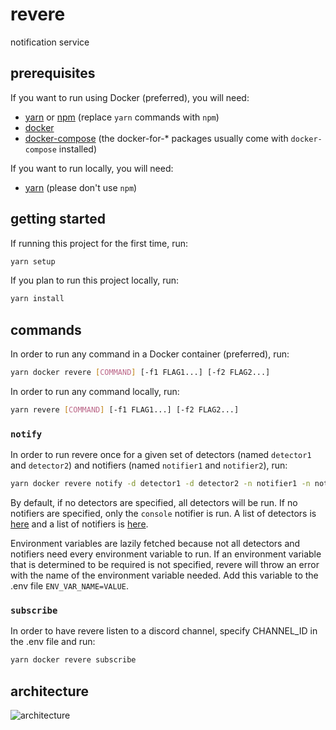 # revere

notification service

## prerequisites

If you want to run using Docker (preferred), you will need:

- [yarn](https://classic.yarnpkg.com/en/docs/install/) or [npm](https://www.npmjs.com/get-npm) (replace `yarn` commands with `npm`)
- [docker](https://docs.docker.com/get-docker/)
- [docker-compose](https://docs.docker.com/compose/install/) (the docker-for-\* packages usually come with `docker-compose` installed)

If you want to run locally, you will need:

- [yarn](https://classic.yarnpkg.com/en/docs/install/) (please don't use `npm`)

## getting started

If running this project for the first time, run:

```bash
yarn setup
```

If you plan to run this project locally, run:

```bash
yarn install
```

## commands

In order to run any command in a Docker container (preferred), run:

```bash
yarn docker revere [COMMAND] [-f1 FLAG1...] [-f2 FLAG2...]
```

In order to run any command locally, run:

```bash
yarn revere [COMMAND] [-f1 FLAG1...] [-f2 FLAG2...]
```

### `notify`

In order to run revere once for a given set of detectors (named `detector1` and `detector2`) and notifiers (named `notifier1` and `notifier2`), run:

```bash
yarn docker revere notify -d detector1 -d detector2 -n notifier1 -n notifier2
```

By default, if no detectors are specified, all detectors will be run. If no notifiers are specified, only the `console` notifier is run. A list of detectors is [here](src/detectors/constants.ts) and a list of notifiers is [here](src/notifiers/constants.ts).

Environment variables are lazily fetched because not all detectors and notifiers need every environment variable to run. If an environment variable that is determined to be required is not specified, revere will throw an error with the name of the environment variable needed. Add this variable to the .env file `ENV_VAR_NAME=VALUE`.

### `subscribe`

In order to have revere listen to a discord channel, specify CHANNEL_ID in the .env file and run:

```bash
yarn docker revere subscribe
```

## architecture

![architecture](https://user-images.githubusercontent.com/19232300/106395966-1cf50100-63d3-11eb-88fb-825d53e16e38.png)
